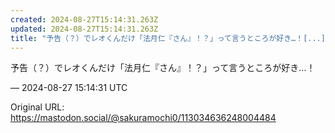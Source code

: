 ```yaml
---
created: 2024-08-27T15:14:31.263Z
updated: 2024-08-27T15:14:31.263Z
title: "予告（？）でレオくんだけ「法月仁『さん』！？」って言うところが好き…！[...]"
---
```


<p>予告（？）でレオくんだけ「法月仁『さん』！？」って言うところが好き…！</p>

&mdash; 2024-08-27 15:14:31 UTC

Original URL: https://mastodon.social/@sakuramochi0/113034636248004484
